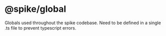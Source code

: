 # @spike/global

Globals used throughout the spike codebase. Need to be defined in a single .ts file to prevent typescript errors.
